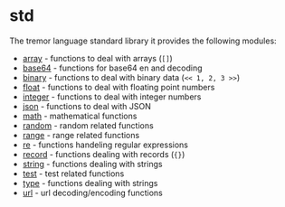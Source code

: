 
# std

The tremor language standard library it provides the following modules:

* [array](std/array.md) - functions to deal with arrays (`[]`)
* [base64](std/base64.md) - functions for base64 en and decoding
* [binary](std/base64.md) - functions to deal with binary data (`<< 1, 2, 3 >>`)
* [float](std/float.md) - functions to deal with floating point numbers
* [integer](std/integer.md) - functions to deal with integer numbers
* [json](std/json.md) - functions to deal with JSON
* [math](std/math.md) - mathematical functions
* [random](std/random.md) - random related functions
* [range](std/range.md) - range related functions
* [re](std/re.md) - functions handeling regular expressions
* [record](std/record.md) - functions dealing with records (`{}`)
* [string](std/string.md) - functions dealing with strings
* [test](std/test.md) - test related functions
* [type](std/type.md) - functions dealing with strings
* [url](std/url.md) - url decoding/encoding functions
